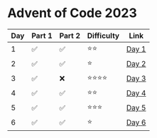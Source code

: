 ﻿# Advent of Code 2023
| **Day** | **Part 1** | **Part 2** | **Difficulty** | **Link**                                                                                                          |
|---------|------------|------------|----------------|-------------------------------------------------------------------------------------------------------------------|
| 1       | ✅          | ✅          | ⭐⭐             | [Day 1](https://github.com/benjamin-lawson/AdventOfCode2023/blob/main/AdventOfCode2023/Solutions/Day1Solution.cs) |
| 2       | ✅          | ✅          | ⭐              | [Day 2](https://github.com/benjamin-lawson/AdventOfCode2023/blob/main/AdventOfCode2023/Solutions/Day2Solution.cs) |
| 3       | ✅          | ❌          | ⭐⭐⭐⭐           | [Day 3](https://github.com/benjamin-lawson/AdventOfCode2023/blob/main/AdventOfCode2023/Solutions/Day3Solution.cs) |
| 4       | ✅          | ✅          | ⭐⭐             | [Day 4](https://github.com/benjamin-lawson/AdventOfCode2023/blob/main/AdventOfCode2023/Solutions/Day4Solution.cs) |
| 5       | ✅          | ✅          | ⭐⭐⭐            | [Day 5](https://github.com/benjamin-lawson/AdventOfCode2023/blob/main/AdventOfCode2023/Solutions/Day5Solution.cs) |
| 6       | ✅          | ✅          | ⭐            | [Day 6](https://github.com/benjamin-lawson/AdventOfCode2023/blob/main/AdventOfCode2023/Solutions/Day6Solution.cs) |